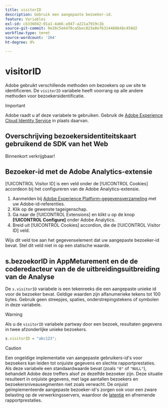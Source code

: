 ```yaml
---
title: visitorID
description: Gebruik een aangepaste bezoeker-id.
feature: Variables
exl-id: cb336042-01a1-4a66-a947-a221a7919c1b
source-git-commit: 9e20c5e6470ca5bec823e8ef6314468648c458d2
workflow-type: tm+mt
source-wordcount: '264'
ht-degree: 0%

---
```


# visitorID

Adobe gebruikt verschillende methoden om bezoekers op uw site te identificeren. De `visitorID` variabele heeft voorrang op alle andere methoden voor bezoekersidentificatie.

>[!IMPORTANT]
>
>Adobe raadt u af deze variabele te gebruiken. Gebruik de [Adobe Experience Cloud Identity Service](https://experienceleague.adobe.com/docs/id-service/using/home.html) in plaats daarvan.

## Overschrijving bezoekersidentiteitskaart gebruikend de SDK van het Web

Binnenkort verkrijgbaar!

## Bezoeker-id met de Adobe Analytics-extensie

[!UICONTROL Visitor ID] is een veld onder de [!UICONTROL Cookies] accordeon bij het configureren van de Adobe Analytics-extensie.

1. Aanmelden bij [Adobe Experience Platform-gegevensverzameling](https://experience.adobe.com/data-collection) met uw Adobe-id-referenties.
2. Klik op de gewenste tageigenschap.
3. Ga naar de [!UICONTROL Extensions] en klikt u op de knop **[!UICONTROL Configure]** onder Adobe Analytics.
4. Breid uit [!UICONTROL Cookies] accordion, die de [!UICONTROL Visitor ID] veld.

Wijs dit veld toe aan het gegevenselement dat uw aangepaste bezoeker-id bevat. Stel dit veld niet in op een statische waarde.

## s.bezoekorID in AppMeturement en de de coderedacteur van de de uitbreidingsuitbreiding van de Analyse

De `s.visitorID` variabele is een tekenreeks die een aangepaste unieke id voor de bezoeker bevat. Geldige waarden zijn alfanumerieke tekens tot 100 bytes. Gebruik geen streepjes, spaties, onderstrepingstekens of symbolen in deze variabele.

>[!WARNING]
>
>Als u de `visitorID` variabele partway door een bezoek, resultaten gegevens in twee afzonderlijke unieke bezoekers.

```js
s.visitorID = "abc123";
```

>[!CAUTION]
>
>Een ongeldige implementatie van aangepaste gebruikers-id&#39;s voor bezoekers kan leiden tot onjuiste gegevens en slechte rapportprestaties. Als deze variabele een standaardwaarde bevat (zoals `"0"` of `"NULL"`), behandelt Adobe deze treffers alsof ze dezelfde bezoeker zijn. Deze situatie resulteert in onjuiste gegevens, met lage aantallen bezoekers en bezoekersniveausegmenten niet zoals verwacht. De onjuist geïmplementeerde aangepaste bezoeker-id&#39;s zorgen ook voor een zware belasting op de verwerkingsservers, waardoor de [latentie](/help/technotes/latency.md) en afnemende rapportprestaties.
